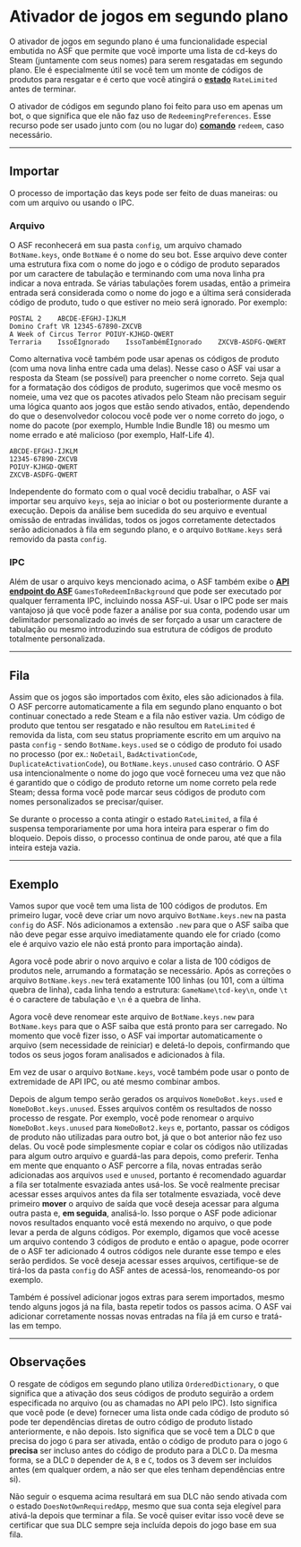 # Ativador de jogos em segundo plano

O ativador de jogos em segundo plano é uma funcionalidade especial embutida no ASF que permite que você importe uma lista de cd-keys do Steam (juntamente com seus nomes) para serem resgatadas em segundo plano. Ele é especialmente útil se você tem um monte de códigos de produtos para resgatar e é certo que você atingirá o **[estado](https://github.com/JustArchiNET/ArchiSteamFarm/wiki/FAQ-pt-BR#qual-o-significado-do-estado-quando-se-resgata-uma-key)** `RateLimited` antes de terminar.

O ativador de códigos em segundo plano foi feito para uso em apenas um bot, o que significa que ele não faz uso de `RedeemingPreferences`. Esse recurso pode ser usado junto com (ou no lugar do) **[comando](https://github.com/JustArchiNET/ArchiSteamFarm/wiki/Commands-pt-BR)** `redeem`, caso necessário.

* * *

## Importar

O processo de importação das keys pode ser feito de duas maneiras: ou com um arquivo ou usando o IPC.

### Arquivo

O ASF reconhecerá em sua pasta `config`, um arquivo chamado `BotName.keys`, onde `BotName` é o nome do seu bot. Esse arquivo deve conter uma estrutura fixa com o nome do jogo e o código de produto separados por um caractere de tabulação e terminando com uma nova linha pra indicar a nova entrada. Se várias tabulações forem usadas, então a primeira entrada será considerada como o nome do jogo e a última será considerada código de produto, tudo o que estiver no meio será ignorado. Por exemplo:

```text
POSTAL 2    ABCDE-EFGHJ-IJKLM
Domino Craft VR 12345-67890-ZXCVB
A Week of Circus Terror POIUY-KJHGD-QWERT
Terraria    IssoÉIgnorado    IssoTambémÉIgnorado    ZXCVB-ASDFG-QWERT
```

Como alternativa você também pode usar apenas os códigos de produto (com uma nova linha entre cada uma delas). Nesse caso o ASF vai usar a resposta da Steam (se possível) para preencher o nome correto. Seja qual for a formatação dos códigos de produto, sugerimos que você mesmo os nomeie, uma vez que os pacotes ativados pelo Steam não precisam seguir uma lógica quanto aos jogos que estão sendo ativados, então, dependendo do que o desenvolvedor colocou você pode ver o nome correto do jogo, o nome do pacote (por exemplo, Humble Indie Bundle 18) ou mesmo um nome errado e até malicioso (por exemplo, Half-Life 4).

```text
ABCDE-EFGHJ-IJKLM
12345-67890-ZXCVB
POIUY-KJHGD-QWERT
ZXCVB-ASDFG-QWERT
```

Independente do formato com o qual você decidiu trabalhar, o ASF vai importar seu arquivo `keys`, seja ao iniciar o bot ou posteriormente durante a execução. Depois da análise bem sucedida do seu arquivo e eventual omissão de entradas inválidas, todos os jogos corretamente detectados serão adicionados à fila em segundo plano, e o arquivo `BotName.keys` será removido da pasta `config`.

### IPC

Além de usar o arquivo keys mencionado acima, o ASF também exibe o **[API endpoint do ASF](https://github.com/JustArchiNET/ArchiSteamFarm/wiki/IPC#asf-api)** `GamesToRedeemInBackground` que pode ser executado por qualquer ferramenta IPC, incluindo nossa ASF-ui. Usar o IPC pode ser mais vantajoso já que você pode fazer a análise por sua conta, podendo usar um delimitador personalizado ao invés de ser forçado a usar um caractere de tabulação ou mesmo introduzindo sua estrutura de códigos de produto totalmente personalizada.

* * *

## Fila

Assim que os jogos são importados com êxito, eles são adicionados à fila. O ASF percorre automaticamente a fila em segundo plano enquanto o bot continuar conectado a rede Steam e a fila não estiver vazia. Um código de produto que tentou ser resgatado e não resultou em `RateLimited` é removida da lista, com seu status propriamente escrito em um arquivo na pasta `config` - sendo `BotName.keys.used` se o código de produto foi usado no processo (por ex.: `NoDetail`, `BadActivationCode`, `DuplicateActivationCode`), ou `BotName.keys.unused` caso contrário. O ASF usa intencionalmente o nome do jogo que você forneceu uma vez que não é garantido que o código de produto retorne um nome correto pela rede Steam; dessa forma você pode marcar seus códigos de produto com nomes personalizados se precisar/quiser.

Se durante o processo a conta atingir o estado `RateLimited`, a fila é suspensa temporariamente por uma hora inteira para esperar o fim do bloqueio. Depois disso, o processo continua de onde parou, até que a fila inteira esteja vazia.

* * *

## Exemplo

Vamos supor que você tem uma lista de 100 códigos de produtos. Em primeiro lugar, você deve criar um novo arquivo `BotName.keys.new` na pasta `config` do ASF. Nós adicionamos a extensão `.new` para que o ASF saiba que não deve pegar esse arquivo imediatamente quando ele for criado (como ele é arquivo vazio ele não está pronto para importação ainda).

Agora você pode abrir o novo arquivo e colar a lista de 100 códigos de produtos nele, arrumando a formatação se necessário. Após as correções o arquivo `BotName.keys.new` terá exatamente 100 linhas (ou 101, com a última quebra de linha), cada linha tendo a estrutura: `GameName\tcd-key\n`, onde `\t` é o caractere de tabulação e `\n` é a quebra de linha.

Agora você deve renomear este arquivo de `BotName.keys.new` para `BotName.keys` para que o ASF saiba que está pronto para ser carregado. No momento que você fizer isso, o ASF vai importar automaticamente o arquivo (sem necessidade de reiniciar) e deletá-lo depois, confirmando que todos os seus jogos foram analisados e adicionados à fila.

Em vez de usar o arquivo `BotName.keys`, você também pode usar o ponto de extremidade de API IPC, ou até mesmo combinar ambos.

Depois de algum tempo serão gerados os arquivos `NomeDoBot.keys.used` e `NomeDoBot.keys.unused`. Esses arquivos contêm os resultados de nosso processo de resgate. Por exemplo, você pode renomear o arquivo `NomeDoBot.keys.unused` para `NomeDoBot2.keys` e, portanto, passar os códigos de produto não utilizadas para outro bot, já que o bot anterior não fez uso delas. Ou você pode simplesmente copiar e colar os códigos não utilizadas para algum outro arquivo e guardá-las para depois, como preferir. Tenha em mente que enquanto o ASF percorre a fila, novas entradas serão adicionadas aos arquivos `used` e `unused`, portanto é recomendado aguardar a fila ser totalmente esvaziada antes usá-los. Se você realmente precisar acessar esses arquivos antes da fila ser totalmente esvaziada, você deve primeiro **mover** o arquivo de saída que você deseja acessar para alguma outra pasta e, **em seguida**, analisá-lo. Isso porque o ASF pode adicionar novos resultados enquanto você está mexendo no arquivo, o que pode levar a perda de alguns códigos. Por exemplo, digamos que você acesse um arquivo contendo 3 códigos de produto e então o apague, pode ocorrer de o ASF ter adicionado 4 outros códigos nele durante esse tempo e eles serão perdidos. Se você deseja acessar esses arquivos, certifique-se de tirá-los da pasta `config` do ASF antes de acessá-los, renomeando-os por exemplo.

Também é possível adicionar jogos extras para serem importados, mesmo tendo alguns jogos já na fila, basta repetir todos os passos acima. O ASF vai adicionar corretamente nossas novas entradas na fila já em curso e tratá-las em tempo.

* * *

## Observações

O resgate de códigos em segundo plano utiliza `OrderedDictionary`, o que significa que a ativação dos seus códigos de produto seguirão a ordem especificada no arquivo (ou as chamadas no API pelo IPC). Isto significa que você pode (e deve) fornecer uma lista onde cada código de produto só pode ter dependências diretas de outro código de produto listado anteriormente, e não depois. Isto significa que se você tem a DLC `D` que precisa do jogo `G` para ser ativada, então o código de produto para o jogo `G` **precisa** ser incluso antes do código de produto para a DLC `D`. Da mesma forma, se a DLC `D` depender de `A`, `B` e `C`, todos os 3 devem ser incluídos antes (em qualquer ordem, a não ser que eles tenham dependências entre si).

Não seguir o esquema acima resultará em sua DLC não sendo ativada com o estado `DoesNotOwnRequiredApp`, mesmo que sua conta seja elegível para ativá-la depois que terminar a fila. Se você quiser evitar isso você deve se certificar que sua DLC sempre seja incluída depois do jogo base em sua fila.